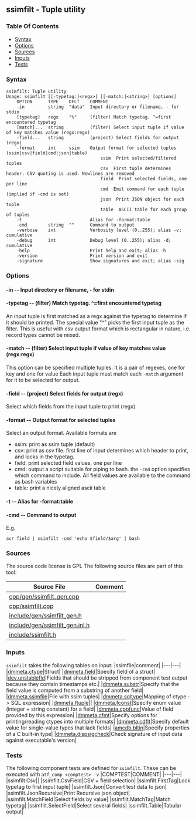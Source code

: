 ## ssimfilt - Tuple utility


### Table Of Contents
<a href="#table-of-contents"></a>
* [Syntax](#syntax)
* [Options](#options)
* [Sources](#sources)
* [Inputs](#inputs)
* [Tests](#tests)

### Syntax
<a href="#syntax"></a>
```
ssimfilt: Tuple utility
Usage: ssimfilt [[-typetag:]<regx>] [[-match:]<string>] [options]
    OPTION      TYPE    DFLT    COMMENT
    -in         string  "data"  Input directory or filename, - for stdin
    [typetag]   regx    "%"     (filter) Match typetag. ^=first encountered typetag
    [match]...  string          (filter) Select input tuple if value of key matches value (regx:regx)
    -field...   string          (project) Select fields for output (regx)
    -format     int     ssim    Output format for selected tuples (ssim|csv|field|cmd|json|table)
                                    ssim  Print selected/filtered tuples
                                    csv  First tuple determines header. CSV quoting is used. Newlines are removed
                                    field  Print selected fields, one per line
                                    cmd  Emit command for each tuple (implied if -cmd is set)
                                    json  Print JSON object for each tuple
                                    table  ASCII table for each group of tuples
    -t                          Alias for -format:table
    -cmd        string  ""      Command to output
    -verbose    int             Verbosity level (0..255); alias -v; cumulative
    -debug      int             Debug level (0..255); alias -d; cumulative
    -help                       Print help and exit; alias -h
    -version                    Print version and exit
    -signature                  Show signatures and exit; alias -sig

```

### Options
<a href="#options"></a>

#### -in -- Input directory or filename, - for stdin
<a href="#-in"></a>

#### -typetag -- (filter) Match typetag. ^=first encountered typetag
<a href="#-typetag"></a>

An input tuple is first matched as a regx against the typetag to determine if it should be printed.
The special value "^" picks the first input tuple as the filter. This is useful with csv
output format which is rectangular in nature, i.e. record types cannot be mixed.

#### -match -- (filter) Select input tuple if value of key matches value (regx:regx)
<a href="#-match"></a>

This option can be specified multiple tuples. It is a pair of regexes, one for key and one for value
Each input tuple must match each `-match` argument for it to be selected for output.

#### -field -- (project) Select fields for output (regx)
<a href="#-field"></a>

Select which fields from the input tuple to print (regx).

#### -format -- Output format for selected tuples
<a href="#-format"></a>

Select an output format.
Available formats are
- ssim: print as ssim tuple (default)
- csv: print as csv file. first line of input determines which header to print, and locks in the typetag.
- field: print selected field values, one per line
- cmd: output a script suitable for piping to bash. the `-cmd` option specifies which command to include.
All field values are available to the command as bash variables
- table: print a nicely aligned ascii table

#### -t -- Alias for -format:table
<a href="#-t"></a>

#### -cmd -- Command to output
<a href="#-cmd"></a>

E.g.
```
acr field | ssimfilt -cmd 'echo $field/$arg' | bash
```

### Sources
<a href="#sources"></a>
The source code license is GPL
The following source files are part of this tool:

|Source File|Comment|
|---|---|
|[cpp/gen/ssimfilt_gen.cpp](/cpp/gen/ssimfilt_gen.cpp)||
|[cpp/ssimfilt.cpp](/cpp/ssimfilt.cpp)||
|[include/gen/ssimfilt_gen.h](/include/gen/ssimfilt_gen.h)||
|[include/gen/ssimfilt_gen.inl.h](/include/gen/ssimfilt_gen.inl.h)||
|[include/ssimfilt.h](/include/ssimfilt.h)||

### Inputs
<a href="#inputs"></a>
`ssimfilt` takes the following tables on input:
|ssimfile|comment|
|---|---|
|[dmmeta.ctype](/txt/ssimdb/dmmeta/ctype.md)|Struct|
|[dmmeta.field](/txt/ssimdb/dmmeta/field.md)|Specify field of a struct|
|[dev.unstablefld](/txt/ssimdb/dev/unstablefld.md)|Fields that should be stripped from component test output because they contain timestamps etc.|
|[dmmeta.substr](/txt/ssimdb/dmmeta/substr.md)|Specify that the field value is computed from a substring of another field|
|[dmmeta.ssimfile](/txt/ssimdb/dmmeta/ssimfile.md)|File with ssim tuples|
|[dmmeta.sqltype](/txt/ssimdb/dmmeta/sqltype.md)|Mapping of ctype -> SQL expression|
|[dmmeta.ftuple](/txt/ssimdb/dmmeta/ftuple.md)||
|[dmmeta.fconst](/txt/ssimdb/dmmeta/fconst.md)|Specify enum value (integer + string constant) for a field|
|[dmmeta.cppfunc](/txt/ssimdb/dmmeta/cppfunc.md)|Value of field provided by this expression|
|[dmmeta.cfmt](/txt/ssimdb/dmmeta/cfmt.md)|Specify options for printing/reading ctypes into multiple formats|
|[dmmeta.cdflt](/txt/ssimdb/dmmeta/cdflt.md)|Specify default value for single-value types that lack fields|
|[amcdb.bltin](/txt/ssimdb/amcdb/bltin.md)|Specify properties of a C built-in type|
|[dmmeta.dispsigcheck](/txt/ssimdb/dmmeta/dispsigcheck.md)|Check signature of input data against executable's version|

### Tests
<a href="#tests"></a>
The following component tests are defined for `ssimfilt`.
These can be executed with `atf_comp <comptest> -v`
|COMPTEST|COMMENT|
|---|---|
|ssimfilt.Csv||
|ssimfilt.CsvField|CSV + field selection|
|ssimfilt.FirstTag|Lock typetag to first input tuple|
|ssimfilt.Json|Convert test data to json|
|ssimfilt.JsonRecursive|Print Recursive json object|
|ssimfilt.MatchField|Select fields by value|
|ssimfilt.MatchTag|Match typetag|
|ssimfilt.SelectField|Select several fields|
|ssimfilt.Table|Tabular output|


